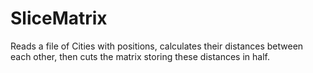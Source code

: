 # SliceMatrix
 Reads a file of Cities with positions, calculates their distances between each other, then cuts the matrix storing these distances in half.
